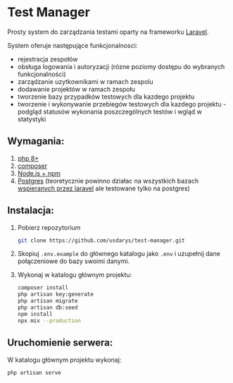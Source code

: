 # Test Manager

Prosty system do zarządzania testami oparty na frameworku [Laravel](https://laravel.com/).

System oferuje następujące funkcjonalnosci:
- rejestracja zespołów
- obsługa logowania i autoryzacji (rózne poziomy dostępu do wybranych funkcjonalności)
- zarządzanie uzytkownikami w ramach zespolu
- dodawanie projektów w ramach zespołu
- tworzenie bazy przypadków testowych dla kazdego projektu
- tworzenie i wykonywanie przebiegów testowych dla kazdego projektu - podgląd statusów wykonania poszczególnych testów i wgląd w statystyki

## Wymagania:
1. [php 8+](https://www.php.net/downloads)
2. [composer](https://getcomposer.org/)
3. [Node.js + npm](https://nodejs.org/en/)
4. [Postgres](https://www.postgresql.org/) (teoretycznie powinno działac na wszystkich bazach [wspieranych przez laravel](https://laravel.com/docs/9.x/database#introduction) ale testowane tylko na postgres)

## Instalacja:

1. Pobierz repozytorium
    ```bash
    git clone https://github.com/usdarys/test-manager.git
    ```

2. Skopiuj `.env.example` do głównego katalogu jako `.env` i uzupełnij dane połączeniowe do bazy swoimi danymi.

3. Wykonaj w katalogu głównym projektu:
    ```bash
    composer install
    php artisan key:generate
    php artisan migrate
    php artisan db:seed
    npm install
    npx mix --production
    ```

## Uruchomienie serwera:
W katalogu głównym projektu wykonaj:
```bash
php artisan serve
```